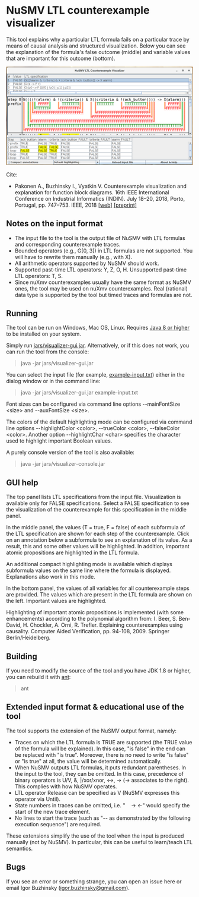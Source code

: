 # NuSMV LTL counterexample visualizer

This tool explains why a particular LTL formula fails on a particular trace by means of causal analysis and structured visualization. Below you can see the explanation of the formula's false outcome (middle) and variable values that are important for this outcome (bottom).

<img src="screenshot.png" width="800">

Cite:

* Pakonen A., Buzhinsky I., Vyatkin V. Counterexample visualization and explanation for function block diagrams. 16th IEEE International Conference on Industrial Informatics (INDIN). July 18–20, 2018, Porto, Portugal, pp. 747–753. IEEE, 2018 [[web]](https://ieeexplore.ieee.org/document/8472025) [[preprint]](https://ctlab.itmo.ru/~buzhinsky/papers/indin-2018.pdf)

## Notes on the input format

* The input file to the tool is the output file of NuSMV with LTL formulas and corresponding counterexample traces.
* Bounded operators (e.g., G[0, 3]) in LTL formulas are not supported. You will have to rewrite them manually (e.g., with X).
* All arithmetic operators supported by NuSMV should work.
* Supported past-time LTL operators: Y, Z, O, H. Unsupported past-time LTL operators: T, S.
* Since nuXmv counterexamples usually have the same format as NuSMV ones, the tool may be used on nuXmv counterexamples. Real (rational) data type is supported by the tool but timed traces and formulas are not.

## Running

The tool can be run on Windows, Mac OS, Linux. Requires [Java 8 or higher](http://www.oracle.com/technetwork/java/javase/downloads/index.html) to be installed on your system.

Simply run [jars/visualizer-gui.jar](/jars/visualizer-gui.jar). Alternatively, or if this does not work, you can run the tool from the console:

> java -jar jars/visualizer-gui.jar

You can select the input file (for example, [example-input.txt](/example-input.txt)) either in the dialog window or in the command line:

> java -jar jars/visualizer-gui.jar example-input.txt

Font sizes can be configured via command line options --mainFontSize &lt;size&gt; and --auxFontSize &lt;size&gt;.

The colors of the default highlighting mode can be configured via command line options --highlightColor &lt;color&gt;, --trueColor &lt;color&gt;, --falseColor &lt;color&gt;. Another option --highlightChar &lt;char&gt; specifies the character used to highlight important Boolean values.

A purely console version of the tool is also available:

> java -jar jars/visualizer-console.jar


## GUI help

The top panel lists LTL specifications from the input file. Visualization is available only for FALSE specifications. Select a FALSE specification to see the visualization of the counterexample for this specification in the middle panel.

In the middle panel, the values (T = true, F = false) of each subformula of the LTL specification are shown for each step of the counterexample. Click on an annotation below a subformula to see an explanation of its value. As a result, this and some other values will be highlighted. In addition, important atomic propositions are highlighted in the LTL formula.

An additional compact highlighting mode is available which displays subformula values on the same line where the formula is displayed. Explanations also work in this mode.

In the bottom panel, the values of all variables for all counterexample steps are provided. The values which are present in the LTL formula are shown on the left. Important values are highlighted.

Highlighting of important atomic propositions is implemented (with some enhancements) according to the polynomial algorithm from: I. Beer, S. Ben-David, H. Chockler, A. Orni, R. Trefler. Explaining counterexamples using causality. Computer Aided Verification, pp. 94-108, 2009. Springer Berlin/Heidelberg.

## Building

If you need to modify the source of the tool and you have JDK 1.8 or higher, you can rebuild it with [ant](https://ant.apache.org/):

> ant

## Extended input format & educational use of the tool

The tool supports the extension of the NuSMV output format, namely:

* Traces on which the LTL formula is TRUE are supported (the TRUE value of the formula will be explained). In this case, "is false" in the end can be replaced with "is true". Moreover, there is no need to write "is false" or "is true" at all, the value will be determined automatically.
* When NuSMV outputs LTL formulas, it puts redundant parentheses. In the input to the tool, they can be omitted. In this case, precedence of binary operators is U/V, &, |/xor/xnor, <->, -> (-> associates to the right). This complies with how NuSMV operates.
* LTL operator Release can be specified as V (NuSMV expresses this operator via Until).
* State numbers in traces can be omitted, i.e. "&nbsp;&nbsp;&nbsp;&nbsp;-> <-" would specify the start of the new trace element.
* No lines to start the trace (such as "-- as demonstrated by the following execution sequence") are required.

These extensions simplify the use of the tool when the input is produced manually (not by NuSMV). In particular, this can be useful to learn/teach LTL semantics.

## Bugs

If you see an error or something strange, you can open an issue here or email Igor Buzhinsky (igor.buzhinsky@gmail.com).